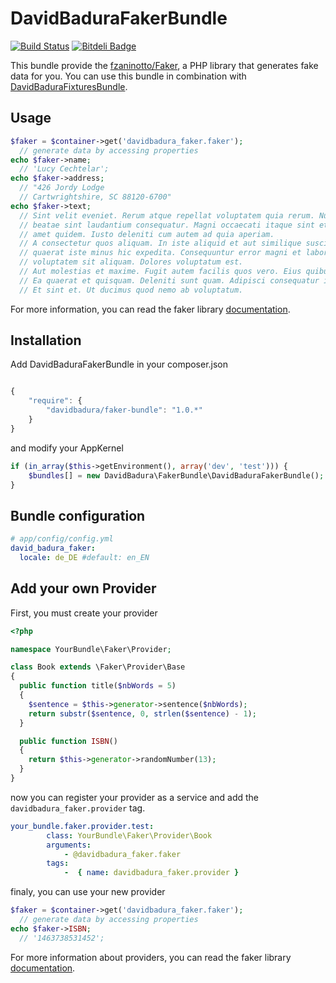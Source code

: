 DavidBaduraFakerBundle
=========================

[![Build Status](https://secure.travis-ci.org/DavidBadura/FakerBundle.png)](http://travis-ci.org/DavidBadura/FakerBundle)
[![Bitdeli Badge](https://d2weczhvl823v0.cloudfront.net/DavidBadura/fakerbundle/trend.png)](https://bitdeli.com/free "Bitdeli Badge")

This bundle provide the [fzaninotto/Faker](https://github.com/fzaninotto/Faker), a PHP library that generates fake data for you.
You can use this bundle in combination with [DavidBaduraFixturesBundle](https://github.com/DavidBadura/FixturesBundle).


Usage
-----

``` php
$faker = $container->get('davidbadura_faker.faker');
  // generate data by accessing properties
echo $faker->name;
  // 'Lucy Cechtelar';
echo $faker->address;
  // "426 Jordy Lodge
  // Cartwrightshire, SC 88120-6700"
echo $faker->text;
  // Sint velit eveniet. Rerum atque repellat voluptatem quia rerum. Numquam excepturi
  // beatae sint laudantium consequatur. Magni occaecati itaque sint et sit tempore. Nesciunt
  // amet quidem. Iusto deleniti cum autem ad quia aperiam.
  // A consectetur quos aliquam. In iste aliquid et aut similique suscipit. Consequatur qui
  // quaerat iste minus hic expedita. Consequuntur error magni et laboriosam. Aut aspernatur
  // voluptatem sit aliquam. Dolores voluptatum est.
  // Aut molestias et maxime. Fugit autem facilis quos vero. Eius quibusdam possimus est.
  // Ea quaerat et quisquam. Deleniti sunt quam. Adipisci consequatur id in occaecati.
  // Et sint et. Ut ducimus quod nemo ab voluptatum.
```

For more information, you can read the faker library [documentation](https://github.com/fzaninotto/Faker).

Installation
------------

Add DavidBaduraFakerBundle in your composer.json

``` js

{
    "require": {
        "davidbadura/faker-bundle": "1.0.*"
    }
}

```

and modify your AppKernel

```php
if (in_array($this->getEnvironment(), array('dev', 'test'))) {
    $bundles[] = new DavidBadura\FakerBundle\DavidBaduraFakerBundle();
}
```

Bundle configuration
--------------------

``` yaml
# app/config/config.yml
david_badura_faker:
  locale: de_DE #default: en_EN
```

Add your own Provider
---------------------

First, you must create your provider

``` php
<?php

namespace YourBundle\Faker\Provider;

class Book extends \Faker\Provider\Base
{
  public function title($nbWords = 5)
  {
    $sentence = $this->generator->sentence($nbWords);
    return substr($sentence, 0, strlen($sentence) - 1);
  }

  public function ISBN()
  {
    return $this->generator->randomNumber(13);
  }
}

```

now you can register your provider as a service and add the `davidbadura_faker.provider` tag.

``` yaml
your_bundle.faker.provider.test:
        class: YourBundle\Faker\Provider\Book
        arguments:
            - @davidbadura_faker.faker
        tags:
            -  { name: davidbadura_faker.provider }
```

finaly, you can use your new provider

``` php
$faker = $container->get('davidbadura_faker.faker');
  // generate data by accessing properties
echo $faker->ISBN;
  // '1463738531452';
```

For more information about providers, you can read the faker library [documentation](https://github.com/fzaninotto/Faker).
